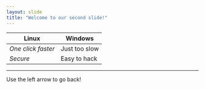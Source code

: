```yaml
---
layout: slide
title: "Welcome to our second slide!"
---
```

**Linux** | Windows
------------ | -------------
*One click faster* | Just too slow
*Secure* | Easy to hack
---
Use the left arrow to go back!
